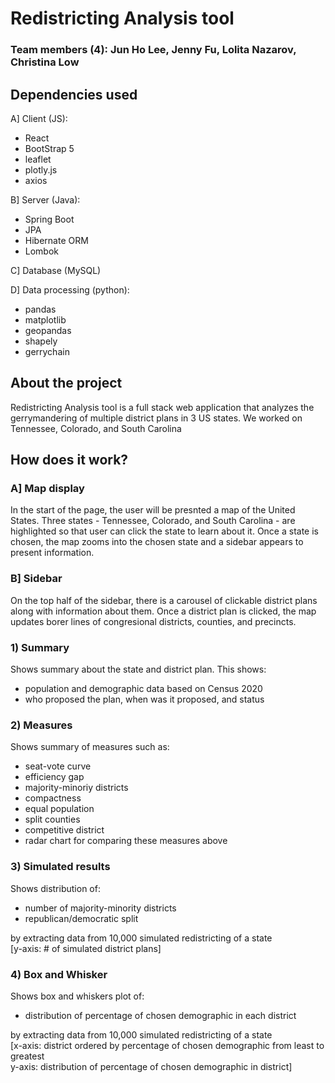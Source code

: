 # Redistricting Analysis tool
### Team members (4): Jun Ho Lee, Jenny Fu, Lolita Nazarov, Christina Low

## Dependencies used 
A] Client (JS):
* React
* BootStrap 5
* leaflet
* plotly.js
* axios

B] Server (Java):
* Spring Boot
* JPA
* Hibernate ORM
* Lombok

C] Database (MySQL)

D] Data processing (python):
* pandas
* matplotlib
* geopandas
* shapely
* gerrychain

## About the project
Redistricting Analysis tool is a full stack web application that analyzes the gerrymandering of multiple district plans in 3 US states. We worked on Tennessee, Colorado, and South Carolina

## How does it work?
### A] Map display
In the start of the page, the user will be presnted a map of the United States. Three states - Tennessee, Colorado, and South Carolina - are highlighted so that user can click the state to learn about it. Once a state is chosen, the map zooms into the chosen state and a sidebar appears to present information.

### B] Sidebar
On the top half of the sidebar, there is a carousel of clickable district plans along with information about them. Once a district plan is clicked, the map updates borer lines of congresional districts, counties, and precincts.

### 1) Summary
Shows summary about the state and district plan. This shows:
* population and demographic data based on Census 2020
* who proposed the plan, when was it proposed, and status

### 2) Measures
Shows summary of measures such as:
* seat-vote curve
* efficiency gap
* majority-minoriy districts
* compactness
* equal population
* split counties
* competitive district
* radar chart for comparing these measures above

### 3) Simulated results
Shows distribution of:
* number of majority-minority districts
* republican/democratic split

by extracting data from 10,000 simulated redistricting of a state <br />
[y-axis: # of simulated district plans]

### 4) Box and Whisker
Shows box and whiskers plot of:
* distribution of percentage of chosen demographic in each district

by extracting data from 10,000 simulated redistricting of a state <br />
[x-axis: district ordered by percentage of chosen demographic from least to greatest <br />
 y-axis: distribution of percentage of chosen demographic in district]